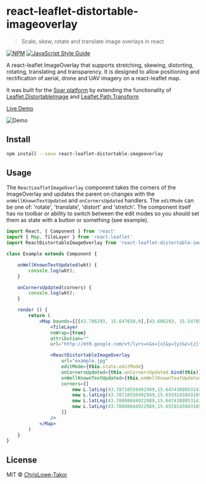# react-leaflet-distortable-imageoverlay

> Scale, skew, rotate and translate image overlays in react

[![NPM](https://img.shields.io/npm/v/react-leaflet-distortable-imageoverlay.svg)](https://www.npmjs.com/package/react-leaflet-distortable-imageoverlay) [![JavaScript Style Guide](https://img.shields.io/badge/code_style-standard-brightgreen.svg)](https://standardjs.com)


A react-leaflet ImageOverlay that supports stretching, skewing, distorting, rotating, translating and transparency. It is designed to allow positioning and rectification of aerial, drone and UAV imagery on a react-leaflet map.

It was built for the [Soar platform](https://github.com/SoarEarth) by extending the functionality of [Leaflet.DistortableImage](https://github.com/publiclab/Leaflet.DistortableImage) and [Leaflet.Path.Transform](https://github.com/w8r/Leaflet.Path.Transform)

[Live Demo](https://chrislowe-takor.github.io/react-leaflet-distortable-imageoverlay/)


![Demo](demo/demo.gif?raw=true "Demo")



## Install

```bash
npm install --save react-leaflet-distortable-imageoverlay
```

## Usage

The `ReactLeafletImageOverlay` component takes the corners of the ImageOverlay and updates the parent on changes with the `onWellKnownTextUpdated` and `onCornersUpdated` handlers.  The `editMode` can be one of:  'rotate', 'translate', 'distort' and 'stretch'.  The component itself has no toolbar or ability to switch between the edit modes so you should set them as state with a button or something (see example).

```jsx
import React, { Component } from 'react'
import { Map, TileLayer } from 'react-leaflet'
import ReactDistortableImageOverlay from 'react-leaflet-distortable-imageoverlay'

class Example extends Component {

	onWellKnownTextUpdated(wkt) {
		console.log(wkt);
	}

	onCornersUpdated(corners) {
		console.log(wkt);
	}

	render () {
		return (
			<Map bounds={[[43.786293, 15.647650,0],[43.686293, 15.547650,0]]}>
				<TileLayer
				noWrap={true}
				attribution=""
				url="http://mt0.google.com/vt/lyrs=s&x={x}&y={y}&z={z}"/>

				<ReactDistortableImageOverlay 
					url="example.jpg"
					editMode={this.state.editMode}
					onCornersUpdated={this.onCornersUpdated.bind(this)}
					onWellKnownTextUpdated={this.onWellKnownTextUpdated.bind(this)}
					corners={[
						new L.latLng(43.78710550492949,15.647438805314396),
						new L.latLng(43.78710550492949,15.655914504316957),
						new L.latLng(43.78098644922989,15.647438805314396),
						new L.latLng(43.78098644922989,15.655914504316957)
					]}
				/>
			</Map>
		)
	}
}
```

## License

MIT © [ChrisLowe-Takor](https://github.com/ChrisLowe-Takor)
